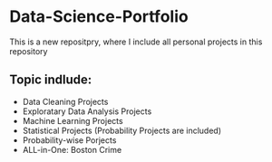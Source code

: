 # Data-Science-Portfolio
This is a new repositpry, where I include all personal projects in this repository
## Topic indlude:
- Data Cleaning Projects
- Exploratary Data Analysis Projects
- Machine Learning Projects
- Statistical Projects (Probability Projects are included)
- Probability-wise Porjects
- ALL-in-One: Boston Crime
